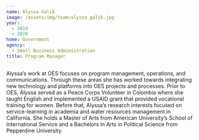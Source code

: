 ```yaml
---
name: Alyssa Galik
image: /assets/img/team/alyssa_galik.jpg
year:
  - 2019
  - 2020
home: Government
agency:
  - Small Business Administration
title: Program Manager
---
```

Alyssa’s work at OES focuses on program management, operations, and communications. Through these areas she has worked towards integrating new technology and platforms into OES projects and processes. Prior to OES, Alyssa served as a Peace Corps Volunteer in Colombia where she taught English and implemented a USAID grant that provided vocational training for women. Before that, Alyssa’s research interests focused on service-learning in academia and water resources management in California. She holds a Master of Arts from American University’s School of International Service and a Bachelors in Arts in Political Science from Pepperdine University.
